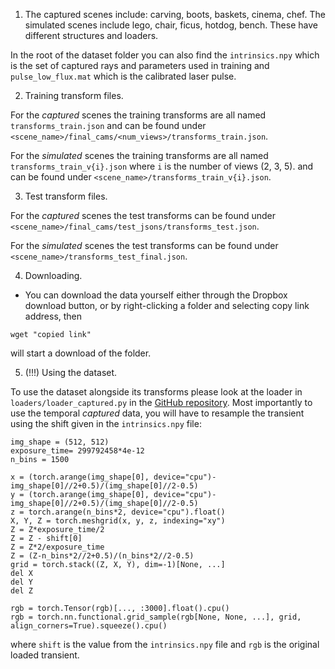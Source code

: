 1. The captured scenes include: carving, boots, baskets, cinema, chef. 
The simulated scenes include lego, chair, ficus, hotdog, bench. 
These have different structures and loaders. 

In the root of the dataset folder you can also find the `intrinsics.npy` which is the set of captured rays and parameters used in training and `pulse_low_flux.mat` which is the calibrated laser pulse.


2. Training transform files.

For the *captured* scenes the training transforms are all named `transforms_train.json` and can be found under `<scene_name>/final_cams/<num_views>/transforms_train.json`. 

For the *simulated* scenes the training transforms are all named `transforms_train_v{i}.json` where `i` is the number of views (2, 3, 5). and can be found under `<scene_name>/transforms_train_v{i}.json`. 


3. Test transform files.

For the *captured* scenes the test transforms can be found under `<scene_name>/final_cams/test_jsons/transforms_test.json`. 

For the *simulated* scenes the test transforms can be found under `<scene_name>/transforms_test_final.json`. 


4. Downloading.

- You can download the data yourself either through the Dropbox download button, or by right-clicking a folder and selecting copy link address, then
```
wget "copied link" 
```
will start a download of the folder. 

5. (!!!) Using the dataset.

To use the dataset alongside its transforms please look at the loader in `loaders/loader_captured.py` in the [GitHub repository](https://github.com/anaghmalik/TransientNeRF). Most importantly to use the temporal *captured* data, you will have to resample the transient using the shift given in the `intrinsics.npy` file:

```
img_shape = (512, 512)
exposure_time= 299792458*4e-12
n_bins = 1500

x = (torch.arange(img_shape[0], device="cpu")-img_shape[0]//2+0.5)/(img_shape[0]//2-0.5)
y = (torch.arange(img_shape[0], device="cpu")-img_shape[0]//2+0.5)/(img_shape[0]//2-0.5)
z = torch.arange(n_bins*2, device="cpu").float()
X, Y, Z = torch.meshgrid(x, y, z, indexing="xy")
Z = Z*exposure_time/2
Z = Z - shift[0]
Z = Z*2/exposure_time
Z = (Z-n_bins*2//2+0.5)/(n_bins*2//2-0.5)
grid = torch.stack((Z, X, Y), dim=-1)[None, ...]
del X
del Y
del Z

rgb = torch.Tensor(rgb)[..., :3000].float().cpu()
rgb = torch.nn.functional.grid_sample(rgb[None, None, ...], grid, align_corners=True).squeeze().cpu()

```

where `shift` is the value from the `intrinsics.npy` file and `rgb` is the original loaded transient. 
